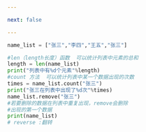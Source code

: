 ```yaml
---

next: false

---
```




<BlogInfo id="974" title="3.列表的数据统计" author="白日梦想猿" pv=0 read_times=0 pre_cost_time="0分14秒" category="高级变量类型" tag_list="['高级变量类型']" create_time="2020.02.10 09:24:33" update_time="2020.02.10 12:50:52" />

```python
name_list = ["张三","李四","王五","张三"]

#len（length长度）函数  可以统计列表中元素的总和
length = len(name_list)
print("列表中有%d个元素"%length)
#count 方法  可以统计列表中某一个数据出现的次数
times = name_list.count("张三")
print("张三在列表中出现了%d次"%times)
name_list.remove("张三")
#若要删除的数据在列表中重复出现，remove会删除
#出现的第一个数据
print(name_list)
# reverse :翻转
```



<ActionBox />
